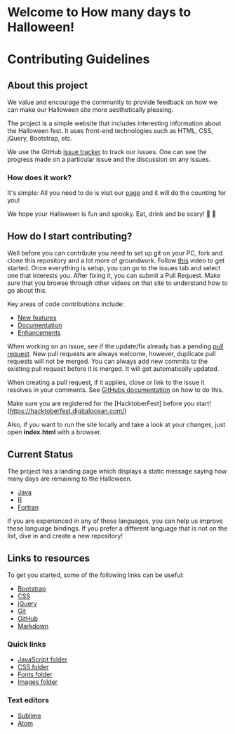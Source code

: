 Welcome to How many days to Halloween!
===================
# Contributing Guidelines #

## About this project ##

We value and encourage the community to provide feedback on how we can make our Halloween site more aesthetically pleasing.

The project is a simple website that includes interesting information about the Halloween fest. It uses front-end technologies such as HTML, CSS, jQuery, Bootstrap, etc.

We use the GitHub [issue tracker](https://github.com/scrabill/how-many-days-until-halloween/issues?state=open) to track our issues. One can see the progress made on a particular issue and the discussion on any issues.

### How does it work?

It's simple: All you need to do is visit our [page][link] and it will do the counting for you!

[link]: http://shannoncrabill.com/how-many-days-until-halloween/

We hope your Halloween is fun and spooky. Eat, drink and be scary!   :jack_o_lantern:  :ghost:

## How do I start contributing? ##

Well before you can contribute you need to set up git on your PC, fork and clone this repository and a lot more of groundwork. Follow [this][link] video to get started. Once everything is setup, you can go to the issues tab and select one that interests you. After fixing it, you can submit a Pull Request. Make sure that you browse through other videos on that site to understand how to go about this.

[link]: https://egghead.io/lessons/javascript-how-to-fork-and-clone-a-github-repository 

Key areas of code contributions include:

- [New features](https://github.com/scrabill/how-many-days-until-halloween/issues/1)
- [Documentation](https://github.com/scrabill/how-many-days-until-halloween/issues?q=is%3Aissue+is%3Aopen+label%3Adocumentation)
- [Enhancements](https://github.com/scrabill/how-many-days-until-halloween/issues?q=is%3Aissue+is%3Aopen+label%3Aenhancement)

When working on an issue, see if the update/fix already has a pending [pull request](https://github.com/scrabill/how-many-days-until-halloween/pulls). New pull requests are always welcome, however, duplicate pull requests will not be merged. You can always add new commits to the existing pull request before it is merged. It will get automatically updated.

When creating a pull request, if it applies, close or link to the issue it resolves in your comments. See [GitHubs documentation](https://help.github.com/articles/closing-issues-using-keywords/) on how to do this.

Make sure you are registered for the [HacktoberFest] before you start!(https://hacktoberfest.digitalocean.com/)

Also, if you want to run the site locally and take a look at your changes, just open **index.html** with a browser.

## Current Status ##

The project has a landing page which displays a static message saying how many days are remaining to the Halloween.


- [Java](https://github.com/arrayfire/arrayfire_java)
- [R](https://github.com/arrayfire/arrayfire_r)
- [Fortran](https://github.com/arrayfire/arrayfire_fortran)

If you are experienced in any of these languages, you can help us improve these language bindings. If you prefer a different language that is not on the list, dive in and create a new repository!

## Links to resources ##

To get you started, some of the following links can be useful:

- [Bootstrap](https://www.w3schools.com/bootstrap/)
- [CSS](https://www.w3schools.com/css/)
- [jQuery](https://www.w3schools.com/jquery/)
- [Git](https://www.atlassian.com/git/tutorials)
- [GitHub](https://guides.github.com/activities/hello-world/)
- [Markdown](https://www.markdowntutorial.com)

### Quick links

- [JavaScript folder](https://github.com/scrabill/how-many-days-until-halloween/tree/master/js)
- [CSS folder](https://github.com/scrabill/how-many-days-until-halloween/tree/master/css)
- [Fonts folder](https://github.com/scrabill/how-many-days-until-halloween/tree/master/fonts)
- [Images folder](https://github.com/scrabill/how-many-days-until-halloween/tree/master/img)

### Text editors

- [Sublime](https://www.sublimetext.com/)
- [Atom](https://atom.io/)
